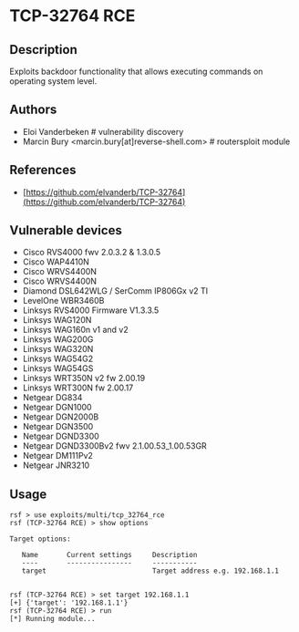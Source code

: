 # TCP-32764 RCE

## Description
Exploits backdoor functionality that allows executing commands on operating system level.

## Authors
* Eloi Vanderbeken # vulnerability discovery
* Marcin Bury <marcin.bury[at]reverse-shell.com> # routersploit module

## References
* [https://github.com/elvanderb/TCP-32764](https://github.com/elvanderb/TCP-32764)

## Vulnerable devices
* Cisco RVS4000 fwv 2.0.3.2 & 1.3.0.5
* Cisco WAP4410N
* Cisco WRVS4400N
* Cisco WRVS4400N
* Diamond DSL642WLG / SerComm IP806Gx v2 TI
* LevelOne WBR3460B
* Linksys RVS4000 Firmware V1.3.3.5
* Linksys WAG120N
* Linksys WAG160n v1 and v2
* Linksys WAG200G
* Linksys WAG320N
* Linksys WAG54G2
* Linksys WAG54GS
* Linksys WRT350N v2 fw 2.00.19
* Linksys WRT300N fw 2.00.17
* Netgear DG834
* Netgear DGN1000
* Netgear DGN2000B
* Netgear DGN3500
* Netgear DGND3300
* Netgear DGND3300Bv2 fwv 2.1.00.53_1.00.53GR
* Netgear DM111Pv2
* Netgear JNR3210

## Usage
```
rsf > use exploits/multi/tcp_32764_rce
rsf (TCP-32764 RCE) > show options

Target options:

   Name       Current settings     Description
   ----       ----------------     -----------
   target                          Target address e.g. 192.168.1.1


rsf (TCP-32764 RCE) > set target 192.168.1.1
[+] {'target': '192.168.1.1'}
rsf (TCP-32764 RCE) > run
[*] Running module...
```
